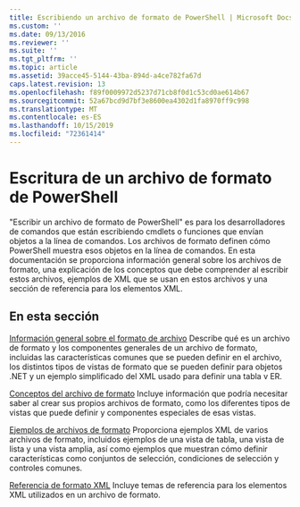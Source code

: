 ```yaml
---
title: Escribiendo un archivo de formato de PowerShell | Microsoft Docs
ms.custom: ''
ms.date: 09/13/2016
ms.reviewer: ''
ms.suite: ''
ms.tgt_pltfrm: ''
ms.topic: article
ms.assetid: 39acce45-5144-43ba-894d-a4ce782fa67d
caps.latest.revision: 13
ms.openlocfilehash: f89f0009972d5237d71cb8f0d1c53cd0ae614b67
ms.sourcegitcommit: 52a67bcd9d7bf3e8600ea4302d1fa8970ff9c998
ms.translationtype: MT
ms.contentlocale: es-ES
ms.lasthandoff: 10/15/2019
ms.locfileid: "72361414"
---
```

# <a name="writing-a-powershell-formatting-file"></a>Escritura de un archivo de formato de PowerShell

"Escribir un archivo de formato de PowerShell" es para los desarrolladores de comandos que están escribiendo cmdlets o funciones que envían objetos a la línea de comandos. Los archivos de formato definen cómo PowerShell muestra esos objetos en la línea de comandos. En esta documentación se proporciona información general sobre los archivos de formato, una explicación de los conceptos que debe comprender al escribir estos archivos, ejemplos de XML que se usan en estos archivos y una sección de referencia para los elementos XML.

## <a name="in-this-section"></a>En esta sección

[Información general sobre el formato de archivo](./formatting-file-overview.md) Describe qué es un archivo de formato y los componentes generales de un archivo de formato, incluidas las características comunes que se pueden definir en el archivo, los distintos tipos de vistas de formato que se pueden definir para objetos .NET y un ejemplo simplificado del XML usado para definir una tabla v ER.

[Conceptos del archivo de formato](./formatting-file-concepts.md) Incluye información que podría necesitar saber al crear sus propios archivos de formato, como los diferentes tipos de vistas que puede definir y componentes especiales de esas vistas.

[Ejemplos de archivos de formato](./examples-of-formatting-files.md) Proporciona ejemplos XML de varios archivos de formato, incluidos ejemplos de una vista de tabla, una vista de lista y una vista amplia, así como ejemplos que muestran cómo definir características como conjuntos de selección, condiciones de selección y controles comunes.

[Referencia de formato XML](./format-schema-xml-reference.md) Incluye temas de referencia para los elementos XML utilizados en un archivo de formato.
